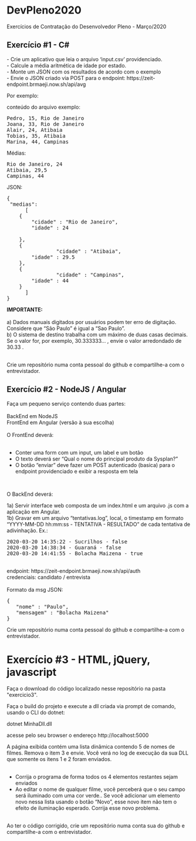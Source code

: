 # DevPleno2020
Exercícios de Contratação do Desenvolvedor Pleno - Março/2020

<h2> Exercício #1 - C# </h1>
- Crie um aplicativo que leia o arquivo ‘input.csv’ providenciado. <br>
- Calcule a média aritmética de idade por estado.<br>
- Monte um JSON com os resultados de acordo com o exemplo<br>
- Envie o JSON criado via POST para o endpoint: https://zeit-endpoint.brmaeji.now.sh/api/avg<br>

Por exemplo:

conteúdo do arquivo exemplo:

<pre>
Pedro, 15, Rio de Janeiro
Joana, 33, Rio de Janeiro
Alair, 24, Atibaia
Tobias, 35, Atibaia
Marina, 44, Campinas
</pre>

Médias:

<pre>
Rio de Janeiro, 24
Atibaia, 29,5
Campinas, 44
</pre>

JSON:

<pre>
{
 "medias":
      [
   	{
 	    "cidade" : "Rio de Janeiro",
 	    "idade" : 24
 		
 	},
 	{
                "cidade" : "Atibaia",
 	    "idade" : 29.5
 	},
 	{
                "cidade" : "Campinas",
 	    "idade" : 44
 	}
      ]
}
</pre>
<b>IMPORTANTE: </b><br>
<br>
a) Dados manuais digitados por usuários podem ter erro de digitação. Considere que “São Paulo” é igual a “Sao Paulo”.<br>
b) O sistema de destino trabalha com um máximo de duas casas decimais. Se o valor for, por exemplo, 30.333333… , envie o valor arredondado de 30.33 .<br>

<br>
Crie um repositório numa conta pessoal do github e compartilhe-a com o entrevistador.<br>


<h2> Exercício #2 - NodeJS / Angular </h1>

Faça um pequeno serviço contendo duas partes:<br>
<br>
BackEnd em NodeJS<br>
FrontEnd em Angular (versão à sua escolha)<br>
<br>
O FrontEnd deverá:<br>
<br>
- Conter uma form com um input, um label e um botão<br>
- O texto deverá ser “Qual o nome do principal produto da Sysplan?”<br>
- O botão “enviar” deve fazer um POST autenticado (basica) para o endpoint providenciado e exibir a resposta em tela<br>
<br>

O BackEnd deverá:<br>

1a) Servir interface web composta de um index.html e um arquivo .js com a aplicação em Angular.<br>
1b) Gravar em um arquivo “tentativas.log”, local, o timestamp em formato “YYYY-MM-DD hh:mm:ss - TENTATIVA - RESULTADO” de cada tentativa de adivinhação. Ex.:<br>

<pre>
2020-03-20 14:35:22 - Sucrilhos - false
2020-03-20 14:38:34 - Guaraná - false
2020-03-20 14:41:55 - Bolacha Maizena - true
</pre>
<br>
endpoint: https://zeit-endpoint.brmaeji.now.sh/api/auth<br>
credenciais: candidato / entrevista<br>
<br>
Formato da msg JSON:<br>
<pre>
{
   "nome" : "Paulo",
   "mensagem" : "Bolacha Maizena"
}
</pre>


Crie um repositório numa conta pessoal do github e compartilhe-a com o entrevistador.<br>

<h1> Exercício #3 - HTML, jQuery, javascript</h1>

Faça o download do código localizado nesse repositório na pasta "exercicio3". <br>

Faça o build do projeto e execute a dll criada via prompt de comando, usando o CLI do dotnet:<br>

dotnet MinhaDll.dll<br>

acesse pelo seu browser o endereço http://localhost:5000<br>

A página exibida contém uma lista dinâmica contendo 5 de nomes de filmes. Remova o item 3 e envie. Você verá no log de execução da sua DLL que somente os itens 1 e 2 foram enviados.<br>
<br>
- Corrija o programa de forma todos os 4 elementos restantes sejam enviados<br>
- Ao editar o nome de qualquer filme, você perceberá que o seu campo será iluminado com uma cor verde.. Se você adicionar um elemento novo nessa lista usando o botão “Novo”, esse novo item não tem o efeito de iluminação esperado. Corrija esse novo problema.<br>
<br>
Ao ter o código corrigido, crie um repositório numa conta sua do github e compartilhe-a com o entrevistador.<br>

